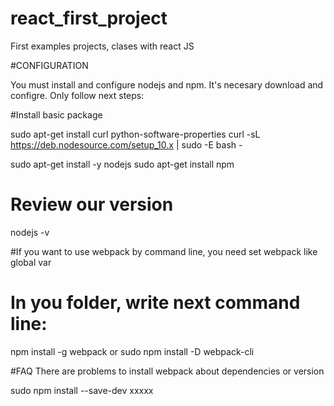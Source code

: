 # react_first_project
First examples projects, clases with react JS



#CONFIGURATION

You must install and configure nodejs and npm.
It's necesary download and configre. Only follow next steps:

#Install basic package 

sudo apt-get install curl python-software-properties
curl -sL https://deb.nodesource.com/setup_10.x | sudo -E bash -

sudo apt-get install -y nodejs
sudo apt-get install npm

# Review our version
nodejs -v

#If you want to use webpack by command line, you need set webpack like global var
# In you folder,  write next command line:

npm install -g webpack 
or 
sudo npm install -D webpack-cli



#FAQ
There are problems to install webpack about dependencies or version

sudo npm install --save-dev xxxxx
